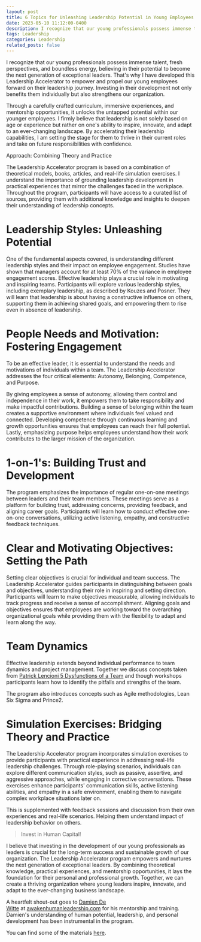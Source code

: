 ```yaml
---
layout: post
title: 6 Topics for Unleashing Leadership Potential in Young Employees
date: 2023-05-10 11:12:00-0400
description: I recognize that our young professionals possess immense talent, fresh perspectives, and boundless energy, believing in their potential to become the next generation of exceptional leaders. 
tags: Leadership
categories: Leadership
related_posts: false
---
```


I recognize that our young professionals possess immense talent, fresh perspectives, and boundless energy, believing in their potential to become the next generation of exceptional leaders. That's why I have developed this Leadership Accelerator to empower and propel our young employees forward on their leadership journey. Investing in their development not only benefits them individually but also strengthens our organization.

Through a carefully crafted curriculum, immersive experiences, and mentorship opportunities, it unlocks the untapped potential within our younger employees. I firmly believe that leadership is not solely based on age or experience but rather on one's ability to inspire, innovate, and adapt to an ever-changing landscape. By accelerating their leadership capabilities, I am setting the stage for them to thrive in their current roles and take on future responsibilities with confidence.

Approach: Combining Theory and Practice

The Leadership Accelerator program is based on a combination of theoretical models, books, articles, and real-life simulation exercises. I understand the importance of grounding leadership development in practical experiences that mirror the challenges faced in the workplace. Throughout the program, participants will have access to a curated list of sources, providing them with additional knowledge and insights to deepen their understanding of leadership concepts.

# Leadership Styles: Unleashing Potential

One of the fundamental aspects covered, is understanding different leadership styles and their impact on employee engagement. Studies have shown that managers account for at least 70% of the variance in employee engagement scores. Effective leadership plays a crucial role in motivating and inspiring teams. Participants will explore various leadership styles, including exemplary leadership, as described by Kouzes and Posner. They will learn that leadership is about having a constructive influence on others, supporting them in achieving shared goals, and empowering them to rise even in absence of leadership.


# People Needs and Motivation: Fostering Engagement

To be an effective leader, it is essential to understand the needs and motivations of individuals within a team. The Leadership Accelerator addresses the four critical elements: Autonomy, Belonging, Competence, and Purpose.

By giving employees a sense of autonomy, allowing them control and independence in their work, it empowers them to take responsibility and make impactful contributions. Building a sense of belonging within the team creates a supportive environment where individuals feel valued and connected. Developing competence through continuous learning and growth opportunities ensures that employees can reach their full potential. Lastly, emphasizing purpose helps employees understand how their work contributes to the larger mission of the organization.

# 1-on-1's: Building Trust and Development

The program emphasizes the importance of regular one-on-one meetings between leaders and their team members. These meetings serve as a platform for building trust, addressing concerns, providing feedback, and aligning career goals. Participants will learn how to conduct effective one-on-one conversations, utilizing active listening, empathy, and constructive feedback techniques.

# Clear and Motivating Objectives: Setting the Path

Setting clear objectives is crucial for individual and team success. The Leadership Accelerator guides participants in distinguishing between goals and objectives, understanding their role in inspiring and setting direction. Participants will learn to make objectives measurable, allowing individuals to track progress and receive a sense of accomplishment. Aligning goals and objectives ensures that employees are working toward the overarching organizational goals while providing them with the flexibility to adapt and learn along the way.

# Team Dynamics

Effective leadership extends beyond individual performance to team dynamics and project management. Together we discuss concepts taken from [Patrick Lencioni 5 Dysfunctions of a Team](https://en.wikipedia.org/wiki/The_Five_Dysfunctions_of_a_Team) and though workshops participants learn how to identify the pitfalls and strengths of the team.


The program also introduces concepts such as Agile methodologies, Lean Six Sigma and Prince2.

# Simulation Exercises: Bridging Theory and Practice

The Leadership Accelerator program incorporates simulation exercises to provide participants with practical experience in addressing real-life leadership challenges. Through role-playing scenarios, individuals can explore different communication styles, such as passive, assertive, and aggressive approaches, while engaging in corrective conversations. These exercises enhance participants' communication skills, active listening abilities, and empathy in a safe environment, enabling them to navigate complex workplace situations later on.

This is supplemented with feedback sessions and discussion from their own experiences and real-life scenarios. Helping them understand impact of leadership behavior on others.

> Invest in Human Capital!

I believe that investing in the development of our young professionals as leaders is crucial for the long-term success and sustainable growth of our organization. The Leadership Accelerator program empowers and nurtures the next generation of exceptional leaders. By combining theoretical knowledge, practical experiences, and mentorship opportunities, it lays the foundation for their personal and professional growth. Together, we can create a thriving organization where young leaders inspire, innovate, and adapt to the ever-changing business landscape.

A heartfelt shout-out goes to [Damien De Witte](https://www.linkedin.com/in/damien-dewitte/) at [awakenhumanleadership.com](https://www.awakenhumanleadership.com/) for his mentorship and training. Damien's understanding of human potential, leadership, and personal development has been instrumental in the program.

You can find some of the materials [here](https://www.slideshare.net/DennisVanAelst/leadership-accelerator-unleashing-potential-in-younger-employeespptx).